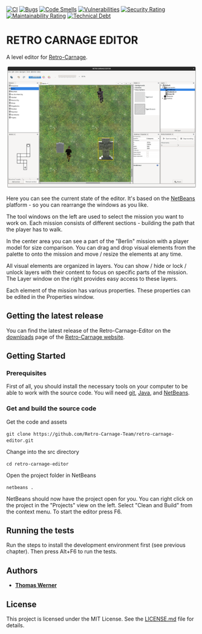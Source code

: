[![CI](https://github.com/Retro-Carnage-Team/retro-carnage-editor/actions/workflows/ant.yml/badge.svg)](https://github.com/Retro-Carnage-Team/retro-carnage-editor/actions/workflows/ant.yml) [![Bugs](https://sonarcloud.io/api/project_badges/measure?project=Retro-Carnage-Team_retro-carnage-editor&metric=bugs)](https://sonarcloud.io/summary/new_code?id=Retro-Carnage-Team_retro-carnage-editor) [![Code Smells](https://sonarcloud.io/api/project_badges/measure?project=Retro-Carnage-Team_retro-carnage-editor&metric=code_smells)](https://sonarcloud.io/summary/new_code?id=Retro-Carnage-Team_retro-carnage-editor) [![Vulnerabilities](https://sonarcloud.io/api/project_badges/measure?project=Retro-Carnage-Team_retro-carnage-editor&metric=vulnerabilities)](https://sonarcloud.io/summary/new_code?id=Retro-Carnage-Team_retro-carnage-editor) [![Security Rating](https://sonarcloud.io/api/project_badges/measure?project=Retro-Carnage-Team_retro-carnage-editor&metric=security_rating)](https://sonarcloud.io/summary/new_code?id=Retro-Carnage-Team_retro-carnage-editor) [![Maintainability Rating](https://sonarcloud.io/api/project_badges/measure?project=Retro-Carnage-Team_retro-carnage-editor&metric=sqale_rating)](https://sonarcloud.io/summary/new_code?id=Retro-Carnage-Team_retro-carnage-editor) [![Technical Debt](https://sonarcloud.io/api/project_badges/measure?project=Retro-Carnage-Team_retro-carnage-editor&metric=sqale_index)](https://sonarcloud.io/summary/new_code?id=Retro-Carnage-Team_retro-carnage-editor)

# RETRO CARNAGE EDITOR

A level editor for [Retro-Carnage](https://github.com/huddeldaddel/retro-carnage).

![Screenshot 1](docs/screenshot-1.png "Screenshot")

Here you can see the current state of the editor. It's based on the [NetBeans](https://netbeans.apache.org/) platform -
so you can rearrange the windows as you like.

The tool windows on the left are used to select the mission you want to
work on. Each mission consists of different sections - building the path that the player has to walk.

In the center area you can see a part of the "Berlin" mission with a player model for size comparison. You can drag and
drop visual elements from the palette to onto the mission and move / resize the elements at any time.

All visual elements are organized in layers. You can show / hide or lock / unlock layers with their content to focus on
specific parts of the mission. The Layer window on the right provides easy access to these layers.

Each element of the mission has various properties. These properties can be edited in the Properties window.

## Getting the latest release

You can find the latest release of the Retro-Carnage-Editor on the [downloads](https://www.retro-carnage.net/downloads/) page of the [Retro-Carnage website](https://www.retro-carnage.net).

## Getting Started

### Prerequisites

First of all, you should install the necessary tools on your computer to be able to work with the source code. You will need [git](https://git-scm.com/), [Java](https://openjdk.org/), and [NetBeans](https://netbeans.apache.org). 

### Get and build the source code

Get the code and assets

`git clone https://github.com/Retro-Carnage-Team/retro-carnage-editor.git`  

Change into the src directory

`cd retro-carnage-editor`

Open the project folder in NetBeans

`netbeans .`

NetBeans should now have the project open for you. You can right click on the project in the "Projects" view on the left. Select "Clean and Build" from the context menu. To start the editor press F6.

## Running the tests

Run the steps to install the development environment first (see previous chapter). Then press Alt+F6 to run the tests.

## Authors

- **[Thomas Werner](https://github.com/huddeldaddel)**

## License

This project is licensed under the MIT License. See the [LICENSE.md](./LICENSE.md) file for details.
